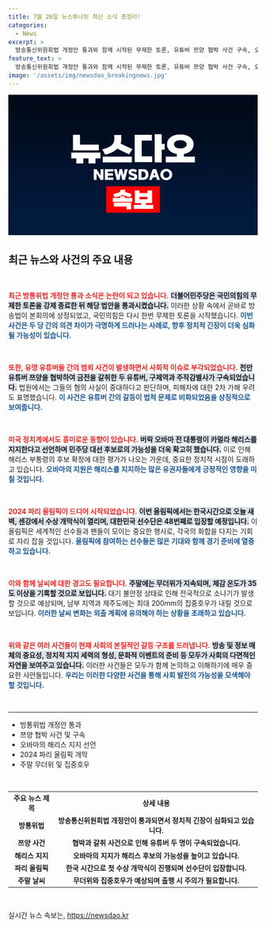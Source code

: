 ```yaml
---
title: 7월 26일 뉴스투나잇 최신 소식 총정리!
categories:
  - News
excerpt: >
  방송통신위원회법 개정안 통과와 함께 시작된 무제한 토론, 유튜버 쯔양 협박 사건 구속, 오바마의 해리스 지지 등 주요 뉴스들이 펼쳐집니다. 주말 날씨 변화도 주목하세요!
feature_text: >
  방송통신위원회법 개정안 통과와 함께 시작된 무제한 토론, 유튜버 쯔양 협박 사건 구속, 오바마의 해리스 지지 등 주요 뉴스들이 펼쳐집니다. 주말 날씨 변화도 주목하세요!
image: '/assets/img/newsdao_breakingnews.jpg'
---
```


<p><img src="/assets/img/newsdao_breakingnews.jpg" alt="bookingtag 속보" /></p>

<h2 data-ke-size="size26">최근 뉴스와 사건의 주요 내용</h2>

<p data-ke-size="size16">&nbsp;</p>

<p><b><span style="color: #ee2323;">최근 방통위법 개정안 통과 소식은 논란이 되고 있습니다.</span></b> <b><span style="background-color: #21538527;">더불어민주당은 국민의힘의 무제한 토론을 강제 종료한 뒤 해당 법안을 통과시켰습니다.</span></b> 이러한 상황 속에서 곧바로 방송법이 본회의에 상정되었고, 국민의힘은 다시 한번 무제한 토론을 시작했습니다. <b><span style="color: #1a5490;">이번 사건은 두 당 간의 의견 차이가 극명하게 드러나는 사례로, 향후 정치적 긴장이 더욱 심화될 가능성이 있습니다.</span></b></p>

<p data-ke-size="size16">&nbsp;</p>

<p><b><span style="color: #ee2323;">또한, 유명 유튜버들 간의 범죄 사건이 발생하면서 사회적 이슈로 부각되었습니다.</span></b> <b><span style="background-color: #21538527;">천만 유튜버 쯔양을 협박하여 금전을 갈취한 두 유튜버, 구제역과 주작감별사가 구속되었습니다.</span></b> 법원에서는 그들의 혐의 사실이 중대하다고 판단하며, 피해자에 대한 2차 가해 우려도 표명했습니다. <b><span style="color: #1a5490;">이 사건은 유튜버 간의 갈등이 법적 문제로 비화되었음을 상징적으로 보여줍니다.</span></b></p>

<p data-ke-size="size16">&nbsp;</p>

<p><b><span style="color: #ee2323;">미국 정치계에서도 흥미로운 동향이 있습니다.</span></b> <b><span style="background-color: #21538527;">버락 오바마 전 대통령이 카멀라 해리스를 지지한다고 선언하며 민주당 대선 후보로의 가능성을 더욱 확고히 했습니다.</span></b> 이로 인해 해리스 부통령의 후보 확정에 대한 평가가 나오는 가운데, 중요한 정치적 시점이 도래하고 있습니다. <b><span style="color: #1a5490;">오바마의 지원은 해리스를 지지하는 많은 유권자들에게 긍정적인 영향을 미칠 것입니다.</span></b></p>

<p data-ke-size="size16">&nbsp;</p>

<p><b><span style="color: #ee2323;">2024 파리 올림픽이 드디어 시작되었습니다.</span></b> <b><span style="background-color: #21538527;">이번 올림픽에서는 한국시간으로 오늘 새벽, 센강에서 수상 개막식이 열리며, 대한민국 선수단은 48번째로 입장할 예정입니다.</span></b> 이 올림픽은 세계적인 선수들과 팬들이 모이는 중요한 행사로, 각국의 화합을 다지는 기회로 자리 잡을 것입니다. <b><span style="color: #1a5490;">올림픽에 참여하는 선수들은 많은 기대와 함께 경기 준비에 열중하고 있습니다.</span></b></p>

<p data-ke-size="size16">&nbsp;</p>

<p><b><span style="color: #ee2323;">이와 함께 날씨에 대한 경고도 필요합니다.</span></b> <b><span style="background-color: #21538527;">주말에는 무더위가 지속되며, 체감 온도가 35도 이상을 기록할 것으로 보입니다.</span></b> 대기 불안정 상태로 인해 전국적으로 소나기가 발생할 것으로 예상되며, 남부 지역과 제주도에는 최대 200mm의 집중호우가 내릴 것으로 보입니다. <b><span style="color: #1a5490;">이러한 날씨 변화는 외출 계획에 유의해야 하는 상황을 초래하고 있습니다.</span></b></p>

<p data-ke-size="size16">&nbsp;</p>

<p><b><span style="color: #ee2323;">위와 같은 여러 사건들이 현재 사회의 본질적인 갈등 구조를 드러냅니다.</span></b> <b><span style="background-color: #21538527;">방송 및 정보 매체의 중요성, 정치적 지지 세력의 형성, 문화적 이벤트의 준비 등 모두가 사회의 다면적인 자연을 보여주고 있습니다.</span></b> 이러한 사건들은 모두가 함께 논의하고 이해하기에 매우 중요한 사안들입니다. <b><span style="color: #1a5490;">우리는 이러한 다양한 사건을 통해 사회 발전의 가능성을 모색해야 할 것입니다.</span></b></p>

<p data-ke-size="size16">&nbsp;</p>

<hr>

<ul>
  <li>방통위법 개정안 통과</li>
  <li>쯔양 협박 사건 및 구속</li>
  <li>오바마의 해리스 지지 선언</li>
  <li>2024 파리 올림픽 개막</li>
  <li>주말 무더위 및 집중호우</li>
</ul>

<p data-ke-size="size16">&nbsp;</p>

<table style="width: 100%;">
  <tr>
    <td style="text-align: center; height: 17px;"><b>주요 뉴스 제목</b></td>
    <td style="text-align: center; height: 17px;"><b>상세 내용</b></td>
  </tr>
  <tr>
    <td style="text-align: center; height: 17px;"><b>방통위법</b></td>
    <td style="text-align: center; height: 17px;"><b>방송통신위원회법 개정안이 통과되면서 정치적 긴장이 심화되고 있습니다.</b></td>
  </tr>
  <tr>
    <td style="text-align: center; height: 17px;"><b>쯔양 사건</b></td>
    <td style="text-align: center; height: 17px;"><b>협박과 갈취 사건으로 인해 유튜버 두 명이 구속되었습니다.</b></td>
  </tr>
  <tr>
    <td style="text-align: center; height: 17px;"><b>해리스 지지</b></td>
    <td style="text-align: center; height: 17px;"><b>오바마의 지지가 해리스 후보의 가능성을 높이고 있습니다.</b></td>
  </tr>
  <tr>
    <td style="text-align: center; height: 17px;"><b>파리 올림픽</b></td>
    <td style="text-align: center; height: 17px;"><b>한국 시간으로 첫 수상 개막식이 진행되며 선수단이 입장합니다.</b></td>
  </tr>
  <tr>
    <td style="text-align: center; height: 17px;"><b>주말 날씨</b></td>
    <td style="text-align: center; height: 17px;"><b>무더위와 집중호우가 예상되며 출행 시 주의가 필요합니다.</b></td>
  </tr>
</table>

<p data-ke-size="size16">&nbsp;</p>
실시간 뉴스 속보는, <a href="https://newsdao.kr" rel="dofollow">https://newsdao.kr</a>


